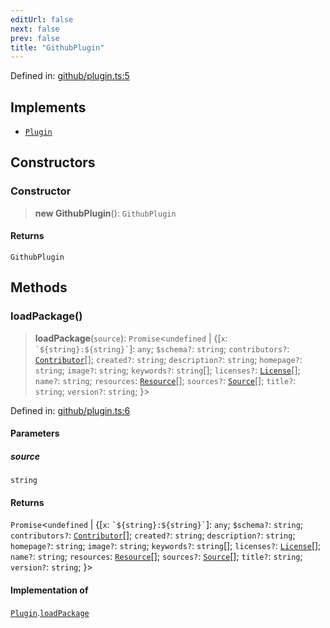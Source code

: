 ```yaml
---
editUrl: false
next: false
prev: false
title: "GithubPlugin"
---
```


Defined in: [github/plugin.ts:5](https://github.com/datisthq/dpkit/blob/5891634de8175d14853313e208ffbae144fd78eb/github/plugin.ts#L5)

## Implements

- [`Plugin`](/reference/_dpkit/core/plugin/)

## Constructors

### Constructor

> **new GithubPlugin**(): `GithubPlugin`

#### Returns

`GithubPlugin`

## Methods

### loadPackage()

> **loadPackage**(`source`): `Promise`\<`undefined` \| \{\[`x`: `` `${string}:${string}` ``\]: `any`; `$schema?`: `string`; `contributors?`: [`Contributor`](/reference/_dpkit/core/contributor/)[]; `created?`: `string`; `description?`: `string`; `homepage?`: `string`; `image?`: `string`; `keywords?`: `string`[]; `licenses?`: [`License`](/reference/_dpkit/core/license/)[]; `name?`: `string`; `resources`: [`Resource`](/reference/_dpkit/core/resource/)[]; `sources?`: [`Source`](/reference/_dpkit/core/source/)[]; `title?`: `string`; `version?`: `string`; \}\>

Defined in: [github/plugin.ts:6](https://github.com/datisthq/dpkit/blob/5891634de8175d14853313e208ffbae144fd78eb/github/plugin.ts#L6)

#### Parameters

##### source

`string`

#### Returns

`Promise`\<`undefined` \| \{\[`x`: `` `${string}:${string}` ``\]: `any`; `$schema?`: `string`; `contributors?`: [`Contributor`](/reference/_dpkit/core/contributor/)[]; `created?`: `string`; `description?`: `string`; `homepage?`: `string`; `image?`: `string`; `keywords?`: `string`[]; `licenses?`: [`License`](/reference/_dpkit/core/license/)[]; `name?`: `string`; `resources`: [`Resource`](/reference/_dpkit/core/resource/)[]; `sources?`: [`Source`](/reference/_dpkit/core/source/)[]; `title?`: `string`; `version?`: `string`; \}\>

#### Implementation of

[`Plugin`](/reference/_dpkit/core/plugin/).[`loadPackage`](/reference/_dpkit/core/plugin/#loadpackage)
